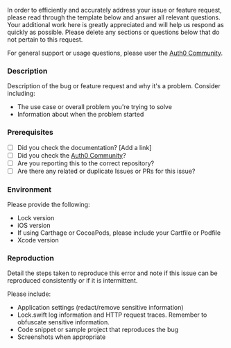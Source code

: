 In order to efficiently and accurately address your issue or feature request, please read through the template below and answer all relevant questions. Your additional work here is greatly appreciated and will help us respond as quickly as possible. Please delete any sections or questions below that do not pertain to this request.

For general support or usage questions, please user the [Auth0 Community](https://community.auth0.com/).

### Description

Description of the bug or feature request and why it's a problem. Consider including:

- The use case or overall problem you're trying to solve
- Information about when the problem started

### Prerequisites

* [ ] Did you check the documentation? [Add a link]
* [ ] Did you check the [Auth0 Community](https://community.auth0.com/)?
* [ ] Are you reporting this to the correct repository?
* [ ] Are there any related or duplicate Issues or PRs for this issue?

### Environment

Please provide the following:

- Lock version
- iOS version
- If using Carthage or CocoaPods, please include your Cartfile or Podfile
- Xcode version

### Reproduction

Detail the steps taken to reproduce this error and note if this issue can be reproduced consistently or if it is intermittent.

Please include:

- Application settings (redact/remove sensitive information)
- Lock.swift log information and HTTP request traces. Remember to obfuscate sensitive information.
- Code snippet or sample project that reproduces the bug
- Screenshots when appropriate